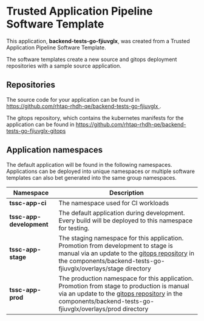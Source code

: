 # Trusted Application Pipeline Software Template

This application, **backend-tests-go-fjiuvglx**, was created from a Trusted Application Pipeline Software Template.

The software templates create a new source and gitops deployment repositories with a sample source application. 

## Repositories

The source code for your application can be found in [https://github.com/rhtap-rhdh-qe/backend-tests-go-fjiuvglx ](https://github.com/rhtap-rhdh-qe/backend-tests-go-fjiuvglx ).
 
The gitops repository, which contains the kubernetes manifests for the application can be found in 
[https://github.com/rhtap-rhdh-qe/backend-tests-go-fjiuvglx-gitops ](https://github.com/rhtap-rhdh-qe/backend-tests-go-fjiuvglx-gitops ) 

## Application namespaces 

The default application will be found in the following namespaces. Applications can be deployed into unique namespaces or multiple software templates can also bet generated into the same group namespaces.  

|  Namespace   |  Description   |  
| -------- | -------- |
| **tssc-app-ci** | The namespace used for CI workloads |
| **tssc-app-development** | The default application during development. Every build will be deployed to this namespace for testing. |
| **tssc-app-stage** | The staging namespace for this application. Promotion from development to stage is manual via an update to the [gitops repository](https://github.com/rhtap-rhdh-qe/backend-tests-go-fjiuvglx-gitops ) in the components/backend-tests-go-fjiuvglx/overlays/stage directory |
| **tssc-app-prod** | The production namespace for this application. Promotion from stage to production is manual via an update to the [gitops repository](https://github.com/rhtap-rhdh-qe/backend-tests-go-fjiuvglx-gitops ) in the components/backend-tests-go-fjiuvglx/overlays/prod directory |